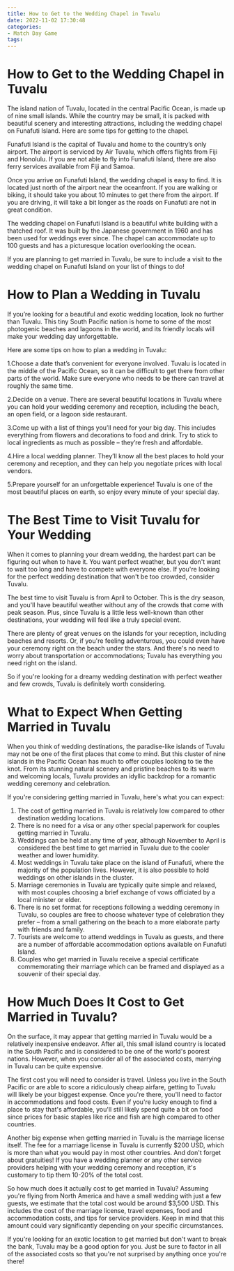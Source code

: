 ```yaml
---
title: How to Get to the Wedding Chapel in Tuvalu 
date: 2022-11-02 17:30:48
categories:
- Match Day Game
tags:
---
```



#  How to Get to the Wedding Chapel in Tuvalu 

The island nation of Tuvalu, located in the central Pacific Ocean, is made up of nine small islands. While the country may be small, it is packed with beautiful scenery and interesting attractions, including the wedding chapel on Funafuti Island. Here are some tips for getting to the chapel.

Funafuti Island is the capital of Tuvalu and home to the country’s only airport. The airport is serviced by Air Tuvalu, which offers flights from Fiji and Honolulu. If you are not able to fly into Funafuti Island, there are also ferry services available from Fiji and Samoa.

Once you arrive on Funafuti Island, the wedding chapel is easy to find. It is located just north of the airport near the oceanfront. If you are walking or biking, it should take you about 10 minutes to get there from the airport. If you are driving, it will take a bit longer as the roads on Funafuti are not in great condition.

The wedding chapel on Funafuti Island is a beautiful white building with a thatched roof. It was built by the Japanese government in 1960 and has been used for weddings ever since. The chapel can accommodate up to 100 guests and has a picturesque location overlooking the ocean.

If you are planning to get married in Tuvalu, be sure to include a visit to the wedding chapel on Funafuti Island on your list of things to do!

#  How to Plan a Wedding in Tuvalu 

If you’re looking for a beautiful and exotic wedding location, look no further than Tuvalu. This tiny South Pacific nation is home to some of the most photogenic beaches and lagoons in the world, and its friendly locals will make your wedding day unforgettable.

Here are some tips on how to plan a wedding in Tuvalu:

1.Choose a date that’s convenient for everyone involved. Tuvalu is located in the middle of the Pacific Ocean, so it can be difficult to get there from other parts of the world. Make sure everyone who needs to be there can travel at roughly the same time.

2.Decide on a venue. There are several beautiful locations in Tuvalu where you can hold your wedding ceremony and reception, including the beach, an open field, or a lagoon side restaurant.

3.Come up with a list of things you’ll need for your big day. This includes everything from flowers and decorations to food and drink. Try to stick to local ingredients as much as possible – they’re fresh and affordable.

4.Hire a local wedding planner. They’ll know all the best places to hold your ceremony and reception, and they can help you negotiate prices with local vendors.

5.Prepare yourself for an unforgettable experience! Tuvalu is one of the most beautiful places on earth, so enjoy every minute of your special day.

#  The Best Time to Visit Tuvalu for Your Wedding 

When it comes to planning your dream wedding, the hardest part can be figuring out when to have it. You want perfect weather, but you don't want to wait too long and have to compete with everyone else. If you're looking for the perfect wedding destination that won't be too crowded, consider Tuvalu.

The best time to visit Tuvalu is from April to October. This is the dry season, and you'll have beautiful weather without any of the crowds that come with peak season. Plus, since Tuvalu is a little less well-known than other destinations, your wedding will feel like a truly special event.

There are plenty of great venues on the islands for your reception, including beaches and resorts. Or, if you're feeling adventurous, you could even have your ceremony right on the beach under the stars. And there's no need to worry about transportation or accommodations; Tuvalu has everything you need right on the island.

So if you're looking for a dreamy wedding destination with perfect weather and few crowds, Tuvalu is definitely worth considering.

#  What to Expect When Getting Married in Tuvalu 

When you think of wedding destinations, the paradise-like islands of Tuvalu may not be one of the first places that come to mind. But this cluster of nine islands in the Pacific Ocean has much to offer couples looking to tie the knot. From its stunning natural scenery and pristine beaches to its warm and welcoming locals, Tuvalu provides an idyllic backdrop for a romantic wedding ceremony and celebration. 

If you're considering getting married in Tuvalu, here's what you can expect: 

1. The cost of getting married in Tuvalu is relatively low compared to other destination wedding locations. 
2. There is no need for a visa or any other special paperwork for couples getting married in Tuvalu. 
3. Weddings can be held at any time of year, although November to April is considered the best time to get married in Tuvalu due to the cooler weather and lower humidity. 
4. Most weddings in Tuvalu take place on the island of Funafuti, where the majority of the population lives. However, it is also possible to hold weddings on other islands in the cluster. 
5. Marriage ceremonies in Tuvalu are typically quite simple and relaxed, with most couples choosing a brief exchange of vows officiated by a local minister or elder. 
6. There is no set format for receptions following a wedding ceremony in Tuvalu, so couples are free to choose whatever type of celebration they prefer – from a small gathering on the beach to a more elaborate party with friends and family. 
7. Tourists are welcome to attend weddings in Tuvalu as guests, and there are a number of affordable accommodation options available on Funafuti Island. 
8. Couples who get married in Tuvalu receive a special certificate commemorating their marriage which can be framed and displayed as a souvenir of their special day.

#  How Much Does It Cost to Get Married in Tuvalu?

On the surface, it may appear that getting married in Tuvalu would be a relatively inexpensive endeavor. After all, this small island country is located in the South Pacific and is considered to be one of the world's poorest nations. However, when you consider all of the associated costs, marrying in Tuvalu can be quite expensive.

The first cost you will need to consider is travel. Unless you live in the South Pacific or are able to score a ridiculously cheap airfare, getting to Tuvalu will likely be your biggest expense. Once you're there, you'll need to factor in accommodations and food costs. Even if you're lucky enough to find a place to stay that's affordable, you'll still likely spend quite a bit on food since prices for basic staples like rice and fish are high compared to other countries.

Another big expense when getting married in Tuvalu is the marriage license itself. The fee for a marriage license in Tuvalu is currently $200 USD, which is more than what you would pay in most other countries. And don't forget about gratuities! If you have a wedding planner or any other service providers helping with your wedding ceremony and reception, it's customary to tip them 10-20% of the total cost.

So how much does it actually cost to get married in Tuvalu? Assuming you're flying from North America and have a small wedding with just a few guests, we estimate that the total cost would be around $3,500 USD. This includes the cost of the marriage license, travel expenses, food and accommodation costs, and tips for service providers. Keep in mind that this amount could vary significantly depending on your specific circumstances.

If you're looking for an exotic location to get married but don't want to break the bank, Tuvalu may be a good option for you. Just be sure to factor in all of the associated costs so that you're not surprised by anything once you're there!